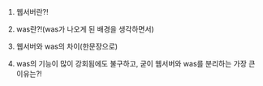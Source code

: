 1. 웹서버란?!



2. was란?!(was가 나오게 된 배경을 생각하면서)





3. 웹서버와 was의 차이(한문장으로)



4. was의 기능이 많이 강회됨에도 불구하고, 굳이 웹서버와 was를 분리하는 가장 큰 이유는?! 